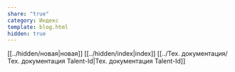 ```yaml
---
share: "true"
category: Индекс
template: blog.html
hidden: true
---
```


[[../hidden/новая|новая]]
[[../hidden/index|index]]
[[../Тех. документация/Тех.  документация Talent-Id|Тех.  документация Talent-Id]]

